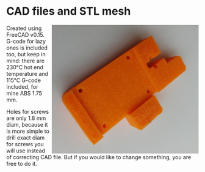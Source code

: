 # CAD files and STL mesh

<img align="right" src="https://github.com/liutas4x4/IR-probe_byDC42/blob/master/Images/I3B1-31_modified.jpg" alt="I3B1-31 mod" title="I3B1-31 midified part"/>


Created using FreeCAD v0.15. G-code for lazy ones is included too, but keep in mind: 
there are 230°C hot end temperature and 115°C G-code included, for mine ABS 1.75 mm.

Holes for screws are only 1.8 mm diam, because it is more simple to drill exact diam for screws you will use instead of correcting CAD file. But if you would like to change something, you are free to do it.

